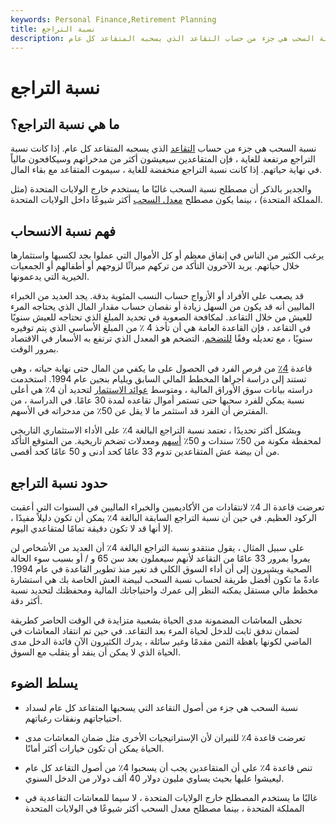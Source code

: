 ```yaml
---
keywords: Personal Finance,Retirement Planning
title: نسبة التراجع
description: نسبة السحب هي جزء من حساب التقاعد الذي يسحبه المتقاعد كل عام.
---
```


# نسبة التراجع
## ما هي نسبة التراجع؟

نسبة السحب هي جزء من حساب [التقاعد](/retirement) الذي يسحبه المتقاعد كل عام. إذا كانت نسبة التراجع مرتفعة للغاية ، فإن المتقاعدين سيعيشون أكثر من مدخراتهم وسيكافحون مالياً في نهاية حياتهم. إذا كانت نسبة التراجع منخفضة للغاية ، سيموت المتقاعد مع بقاء المال.

والجدير بالذكر أن مصطلح نسبة السحب غالبًا ما يستخدم خارج الولايات المتحدة (مثل المملكة المتحدة) ، بينما يكون مصطلح [معدل السحب](/safe-withdrawal-rate-swr-method) أكثر شيوعًا داخل الولايات المتحدة.

## فهم نسبة الانسحاب

يرغب الكثير من الناس في إنفاق معظم أو كل الأموال التي عملوا بجد لكسبها واستثمارها خلال حياتهم. يريد الآخرون التأكد من تركهم ميراثًا لزوجهم أو أطفالهم أو الجمعيات الخيرية التي يدعمونها.

قد يصعب على الأفراد أو الأزواج حساب النسب المئوية بدقة. يجد العديد من الخبراء الماليين أنه قد يكون من السهل زيادة أو نقصان حساب مقدار المال الذي يحتاجه المرء للعيش من خلال التقاعد. لمكافحة الصعوبة في تحديد المبلغ الذي تحتاجه للعيش سنويًا في التقاعد ، فإن القاعدة العامة هي أن تأخذ 4 ٪ من المبلغ الأساسي الذي يتم توفيره سنويًا ، مع تعديله وفقًا [للتضخم](/inflation). التضخم هو المعدل الذي ترتفع به الأسعار في الاقتصاد بمرور الوقت.

قاعدة [4٪](/four-percent-rule) من فرص الفرد في الحصول على ما يكفي من المال حتى نهاية حياته ، وهي تستند إلى دراسة أجراها المخطط المالي السابق ويليام بنجين عام 1994. استخدمت دراسته بيانات سوق الأوراق المالية ، ومتوسط [عوائد الاستثمار](/return) لتحديد أن 4٪ هي أعلى نسبة يمكن للفرد سحبها حتى تستمر أموال تقاعده لمدة 30 عامًا. في الدراسة ، من المفترض أن الفرد قد استثمر ما لا يقل عن 50٪ من مدخراته في الأسهم.

وبشكل أكثر تحديدًا ، تعتمد نسبة التراجع البالغة 4٪ على الأداء الاستثماري التاريخي لمحفظة مكونة من 50٪ سندات و 50٪ [أسهم](/stock) ومعدلات تضخم تاريخية. من المتوقع التأكد من أن بيضة عش المتقاعدين تدوم 33 عامًا كحد أدنى و 50 عامًا كحد أقصى.

## حدود نسبة التراجع

تعرضت قاعدة الـ 4٪ لانتقادات من الأكاديميين والخبراء الماليين في السنوات التي أعقبت الركود العظيم. في حين أن نسبة التراجع السابقة البالغة 4٪ يمكن أن تكون دليلاً مفيدًا ، إلا أنها قد لا تكون دقيقة تمامًا لمتقاعدي اليوم.

على سبيل المثال ، يقول منتقدو نسبة التراجع البالغة 4٪ أن العديد من الأشخاص لن يمروا بمرور 33 عامًا من التقاعد لأنهم سيعملون بعد سن 65 و / أو بسبب سوء الحالة الصحية ويشيرون إلى أن أداء السوق الكلي قد تغير منذ تطوير القاعدة في عام 1994. عادةً ما تكون أفضل طريقة لحساب نسبة السحب لبيضة العش الخاصة بك هي استشارة مخطط مالي مستقل يمكنه النظر إلى عمرك واحتياجاتك المالية ومحفظتك لتحديد نسبة أكثر دقة.

تحظى المعاشات المضمونة مدى الحياة بشعبية متزايدة في الوقت الحاضر كطريقة لضمان تدفق ثابت للدخل لحياة المرء بعد التقاعد. في حين تم انتقاد المعاشات في الماضي لكونها باهظة الثمن مقدمًا وغير سائلة ، يدرك الكثيرون الآن فائدة الدخل مدى الحياة الذي لا يمكن أن ينفد أو يتقلب مع السوق.

## يسلط الضوء

- نسبة السحب هي جزء من أصول التقاعد التي يسحبها المتقاعد كل عام لسداد احتياجاتهم ونفقات رغباتهم.

- تعرضت قاعدة 4٪ للنيران لأن الإستراتيجيات الأخرى مثل ضمان المعاشات مدى الحياة يمكن أن تكون خيارات أكثر أمانًا.

- تنص قاعدة 4٪ على أن المتقاعدين يجب أن يسحبوا 4٪ من أصول التقاعد كل عام ليعيشوا عليها بحيث يساوي مليون دولار 40 ألف دولار من الدخل السنوي.

- غالبًا ما يستخدم المصطلح خارج الولايات المتحدة ، لا سيما للمعاشات التقاعدية في المملكة المتحدة ، بينما مصطلح معدل السحب أكثر شيوعًا في الولايات المتحدة

